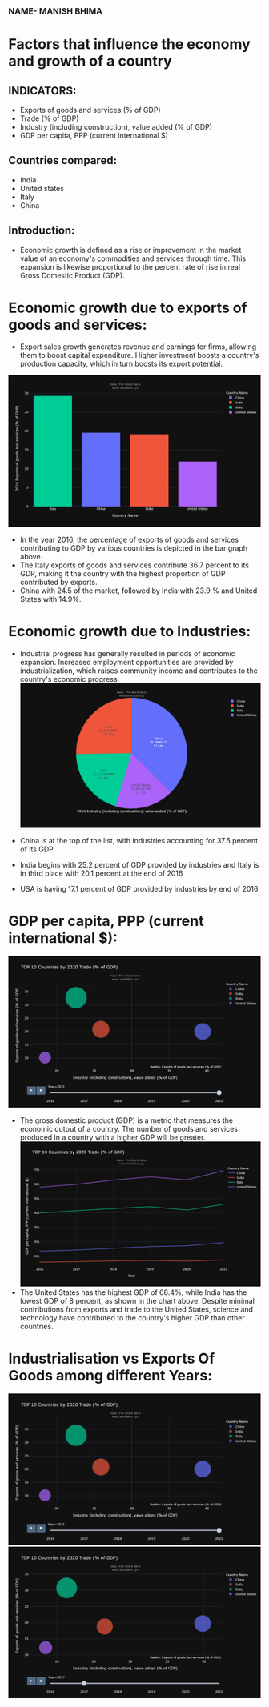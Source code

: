 ### NAME- MANISH BHIMA
# Factors that influence the economy and growth of a country
## INDICATORS:
- Exports of goods and services (% of GDP)
- Trade (% of GDP)
- Industry (including construction), value added (% of GDP)
- GDP per capita, PPP (current international $)

## Countries compared:
- India
- United states
- Italy
- China
## Introduction:
- Economic growth is defined as a rise or improvement in the market value of an economy's commodities and services through time. This expansion is likewise proportional to the percent rate of rise in real Gross Domestic Product (GDP).
# Economic growth due to exports of goods and services:
-  Export sales growth generates revenue and earnings for firms, allowing them to boost capital expenditure. Higher investment boosts a country's production capacity, which in turn boosts its export potential.


![](barplotexports.png)

- In the year 2016, the percentage of exports of goods and services contributing to GDP by various countries is depicted in the bar graph above.
- The Italy exports of goods and services contribute 36.7 percent to its GDP, making it the country with the highest proportion of GDP contributed by exports.
- China with 24.5 of the market, followed by India with 23.9 % and United States with 14.9%.
# Economic growth due to Industries:
- Industrial progress has generally resulted in periods of economic expansion. Increased employment opportunities are provided by industrialization, which raises community income and contributes to the country's economic progress.
![](pieplotindustries.png)

- China is at the top of the list, with industries accounting for 37.5 percent of its GDP. 
- India begins with 25.2 percent of GDP provided by industries and Italy is in third place with 20.1 percent at the end of 2016
- USA is having 17.1 percent of GDP provided by industries by end of 2016
# GDP per capita, PPP (current international $):
![](scatterplot2016.png)
- The gross domestic product (GDP) is a metric that measures the economic output of a country. The number of goods and services produced in a country with a higher GDP will be greater.
![](lineGDP.png)
- The United States has the highest GDP of 68.4%, while India has the lowest GDP of 8 percent, as shown in the chart above. Despite minimal contributions from exports and trade to the United States, science and technology have contributed to the country's higher GDP than other countries.
# Industrialisation vs Exports Of Goods among different Years:
 ![](scatterplot2016.png)
 ![](scatterplot2017.png)
